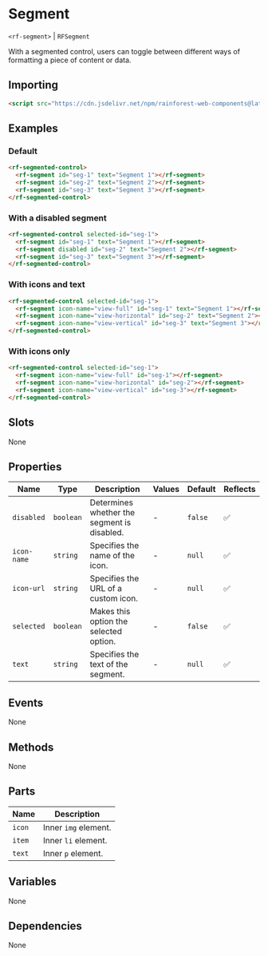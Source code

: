# Segment

`<rf-segment>` | `RFSegment`

With a segmented control, users can toggle between different ways of formatting a piece of content or data.

## Importing

``` html
<script src="https://cdn.jsdelivr.net/npm/rainforest-web-components@latest/components/segmented-control.js" type="module"></script>
```

## Examples

### Default

``` html
<rf-segmented-control>
  <rf-segment id="seg-1" text="Segment 1"></rf-segment>
  <rf-segment id="seg-2" text="Segment 2"></rf-segment>
  <rf-segment id="seg-3" text="Segment 3"></rf-segment>            
</rf-segmented-control>
```

### With a disabled segment

``` html
<rf-segmented-control selected-id="seg-1">
  <rf-segment id="seg-1" text="Segment 1"></rf-segment>
  <rf-segment disabled id="seg-2" text="Segment 2"></rf-segment>
  <rf-segment id="seg-3" text="Segment 3"></rf-segment>            
</rf-segmented-control>
```

### With icons and text

``` html
<rf-segmented-control selected-id="seg-1">
  <rf-segment icon-name="view-full" id="seg-1" text="Segment 1"></rf-segment>
  <rf-segment icon-name="view-horizontal" id="seg-2" text="Segment 2"></rf-segment>
  <rf-segment icon-name="view-vertical" id="seg-3" text="Segment 3"></rf-segment>            
</rf-segmented-control>
```

### With icons only

``` html
<rf-segmented-control selected-id="seg-1">
  <rf-segment icon-name="view-full" id="seg-1"></rf-segment>
  <rf-segment icon-name="view-horizontal" id="seg-2"></rf-segment>
  <rf-segment icon-name="view-vertical" id="seg-3"></rf-segment>            
</rf-segmented-control>
```

## Slots

None

## Properties

| Name | Type | Description | Values | Default | Reflects |
| --- | --- | --- | --- | --- | --- |
| `disabled` | `boolean` | Determines whether the segment is disabled. | - | `false` | ✅ |
| `icon-name` | `string` | Specifies the name of the icon. | - | `null` | ✅ |
| `icon-url` | `string` | Specifies the URL of a custom icon. | - | `null` | ✅ |
| `selected` | `boolean` | Makes this option the selected option. | - | `false` | ✅ |
| `text` | `string` | Specifies the text of the segment. | - | `null` | ✅ |

## Events

None

## Methods

None

## Parts

| Name | Description |
| --- | --- |
| `icon` | Inner `img` element. |
| `item` | Inner `li` element. |
| `text` | Inner `p` element. |

## Variables

None

## Dependencies

None

